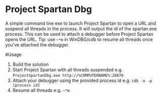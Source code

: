 # Project Spartan Dbg
A simple command line exe to launch Project Spartan to open a URL and suspend
all threads in the process. It will output the id of the spartan.exe process.
This can be used to attach a debugger before Project Spartan opens the URL.
Tip: use `~*m` in WinDBG/cdb to resume all threads once you've attached the
debugger.

#Usage
1. Build the solution
2. Start Project Spartan with all threads suspended
    e.g. `ProjectSpartanDbg.exe http://%COMPUTERNAME%:28876` 
3. Attach your debugger using the provided process id
    e.g. `cdb -o -p [process id]`
4. Resume all threads
    e.g. `~*m`


